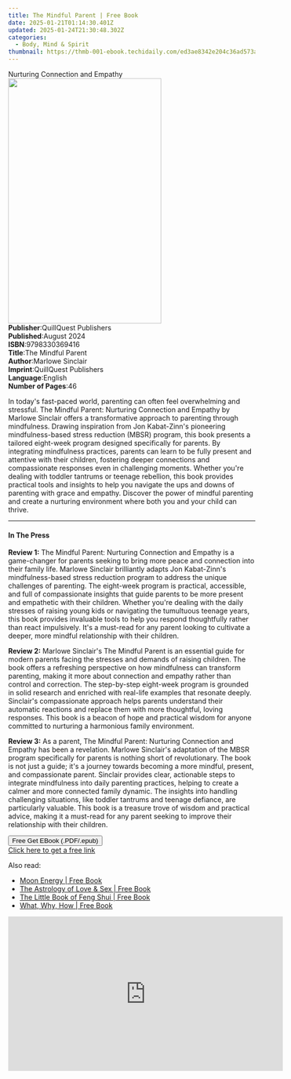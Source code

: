 ```yaml
---
title: The Mindful Parent | Free Book
date: 2025-01-21T01:14:30.401Z
updated: 2025-01-24T21:30:48.302Z
categories:
  - Body, Mind & Spirit
thumbnail: https://thmb-001-ebook.techidaily.com/ed3ae8342e204c36ad573a2cae9541255a699d77e71950c1745179d159cea8e0.jpg
---
```

<main id="book-container">
  <div class="flex flex-col">
    <div class="book-brief flex-1 py-6 px-4 sm:p-6 md:py-10 md:px-8">
      <!-- brief-->
      <div class="book-brief-main">Nurturing Connection and Empathy</div>
    </div>
    <div
      class="book-meta-info flex-1 grid gap-4 col-start-1 col-end-3 row-start-1 sm:mb-6 sm:grid-cols-4 lg:gap-6 lg:col-start-2 lg:row-end-6 lg:row-span-6 lg:mb-0"
    >
      <div
        class="book-meta-info-left place-content-center mt-4 p-4 text-sm leading-6 col-start-2 col-span-2 dark:text-slate-400"
      >
        <img
          class="w-full h-500 object-cover rounded-lg sm:h-255 sm:col-span-2 lg:col-span-full"
          src="https://img-001-ebook.techidaily.com/e80eb7d90456808f7a929c75f7c65fe2965720c53ce06da35c4e95ee10b99945.jpg"
          alt=""
          width="312"
          height="500"
        />
      </div>
      <div
        class="book-meta-info-right mt-2 col-start-1 row-start-2 col-span-3 self-center"
      >
        <!-- meta data  -->
        <div class="flex flex-col px-4 md:px-8">
          <div class="flex-1">
            <strong>Publisher</strong>:<span class="px-2"
              >QuillQuest Publishers</span
            >
          </div>
          <div class="flex-1">
            <strong>Published</strong>:<span class="px-2">August 2024</span>
          </div>
          <div class="flex-1">
            <strong>ISBN</strong>:<span class="px-2">9798330369416</span>
          </div>
          <div class="flex-1">
            <strong>Title</strong>:<span class="px-2">The Mindful Parent</span>
          </div>
          <div class="flex-1">
            <strong>Author</strong>:<span class="px-2">Marlowe Sinclair</span>
          </div>
          <div class="flex-1">
            <strong>Imprint</strong>:<span class="px-2"
              >QuillQuest Publishers</span
            >
          </div>
          <div class="flex-1">
            <strong>Language</strong>:<span class="px-2">English</span>
          </div>
          <div class="flex-1">
            <strong>Number of Pages</strong>:<span class="px-2">46</span>
          </div>
        </div>
      </div>
    </div>
    <div class="book-description flex-1 py-6 px-4 sm:p-6 md:py-10 md:px-8">
      <div class="book-description-main">
        <div accordion-content="" id="description">
          <p>
            In today's fast-paced world, parenting can often feel overwhelming
            and stressful. The Mindful Parent: Nurturing Connection and Empathy
            by Marlowe Sinclair offers a transformative approach to parenting
            through mindfulness. Drawing inspiration from Jon Kabat-Zinn's
            pioneering mindfulness-based stress reduction (MBSR) program, this
            book presents a tailored eight-week program designed specifically
            for parents. By integrating mindfulness practices, parents can learn
            to be fully present and attentive with their children, fostering
            deeper connections and compassionate responses even in challenging
            moments. Whether you're dealing with toddler tantrums or teenage
            rebellion, this book provides practical tools and insights to help
            you navigate the ups and downs of parenting with grace and empathy.
            Discover the power of mindful parenting and create a nurturing
            environment where both you and your child can thrive.
          </p>
        </div>
      </div>
    </div>
    <div class="book-excerpts flex-1 py-6 px-4 sm:p-6 md:py-10 md:px-8">
      <!-- excerpts-->
      <div class="book-excerpts-main">
        <hr />
        <h4 class="placeholder placeholder-heading">
          <span>In The Press</span>
        </h4>
        <p></p>
        <p>
          <strong>Review 1:</strong> The Mindful Parent: Nurturing Connection
          and Empathy is a game-changer for parents seeking to bring more peace
          and connection into their family life. Marlowe Sinclair brilliantly
          adapts Jon Kabat-Zinn's mindfulness-based stress reduction program to
          address the unique challenges of parenting. The eight-week program is
          practical, accessible, and full of compassionate insights that guide
          parents to be more present and empathetic with their children. Whether
          you're dealing with the daily stresses of raising young kids or
          navigating the tumultuous teenage years, this book provides invaluable
          tools to help you respond thoughtfully rather than react impulsively.
          It's a must-read for any parent looking to cultivate a deeper, more
          mindful relationship with their children.
        </p>
        <p>
          <strong>Review 2:</strong> Marlowe Sinclair's The Mindful Parent is an
          essential guide for modern parents facing the stresses and demands of
          raising children. The book offers a refreshing perspective on how
          mindfulness can transform parenting, making it more about connection
          and empathy rather than control and correction. The step-by-step
          eight-week program is grounded in solid research and enriched with
          real-life examples that resonate deeply. Sinclair's compassionate
          approach helps parents understand their automatic reactions and
          replace them with more thoughtful, loving responses. This book is a
          beacon of hope and practical wisdom for anyone committed to nurturing
          a harmonious family environment.
        </p>
        <p>
          <strong>Review 3:</strong> As a parent, The Mindful Parent: Nurturing
          Connection and Empathy has been a revelation. Marlowe Sinclair's
          adaptation of the MBSR program specifically for parents is nothing
          short of revolutionary. The book is not just a guide; it's a journey
          towards becoming a more mindful, present, and compassionate parent.
          Sinclair provides clear, actionable steps to integrate mindfulness
          into daily parenting practices, helping to create a calmer and more
          connected family dynamic. The insights into handling challenging
          situations, like toddler tantrums and teenage defiance, are
          particularly valuable. This book is a treasure trove of wisdom and
          practical advice, making it a must-read for any parent seeking to
          improve their relationship with their children.
        </p>
        <p></p>
      </div>
    </div>
    <div
      class="book-about-author flex-1 py-6 px-4 sm:p-6 md:py-10 md:px-8"
    ></div>
    <div class="book-free-get flex-1 py-6 px-4 sm:p-6 md:py-10 md:px-8">
      <button
        id="btn-free-get"
        class="bg-blue-500 hover:bg-blue-700 text-white font-bold py-2 px-4 rounded"
      >
        Free Get EBook (.PDF/.epub)
      </button>
      <div id="countdown-display" class="px-2 text-lg mt-2"></div>
      <a
        id="free-link"
        class="hidden bg-blue-500 hover:bg-blue-700 text-white font-bold py-2 px-4 rounded"
        href="https://www.ebooks.com/en-us/book/211445693/the-mindful-parent/marlowe-sinclair/"
        target="_blank"
        >Click here to get a free link</a
      >
    </div>
    <script>
      let countdownTime = 0;
      let countdownInterval = null;
      document
        .getElementById('btn-free-get')
        .addEventListener('click', startCountdown);
      function startCountdown() {
        countdownTime = new Date().getTime() + 60000 * 3;
        countdownInterval = setInterval(updateCountdown, 1000);
        document.getElementById('btn-free-get').disabled = true;
        document
          .getElementById('btn-free-get')
          .classList.add('bg-gray-500', 'cursor-not-allowed');
      }
      function updateCountdown() {
        let currentTime = new Date().getTime();
        let timeLeft = countdownTime - currentTime;
        let secondsLeft = Math.floor(timeLeft / 1000);
        document.getElementById('countdown-display').innerHTML =
          `Remaining time: ${secondsLeft} seconds.`;
        if (secondsLeft <= 0) {
          clearInterval(countdownInterval);
          document.getElementById('btn-free-get').classList.add('hidden');
          document.getElementById('free-link').classList.remove('hidden');
          document.getElementById('countdown-display').innerHTML = '';
        }
      }
    </script>
  </div>
</main>

<ins class="adsbygoogle"
      style="display:block"
      data-ad-client="ca-pub-7571918770474297"
      data-ad-slot="8358498916"
      data-ad-format="auto"
      data-full-width-responsive="true"></ins>
    

<span class="atpl-alsoreadstyle">Also read:</span>
<div><ul>
<li><a href="https://novels-ebooks.techidaily.com/209722614-9781510754041-moon-energy/"><u>Moon Energy | Free Book</u></a></li>
<li><a href="https://novels-ebooks.techidaily.com/209721139-9781452173658-the-astrology-of-love-sex/"><u>The Astrology of Love & Sex | Free Book</u></a></li>
<li><a href="https://novels-ebooks.techidaily.com/209722667-9781507212479-the-little-book-of-feng-shui/"><u>The Little Book of Feng Shui | Free Book</u></a></li>
<li><a href="https://novels-ebooks.techidaily.com/209722645-9781614296171-what-why-how/"><u>What, Why, How | Free Book</u></a></li>
</ul></div>

<!-- affiliate ads begin -->
<iframe width="560" height="315" src="https://www.youtube.com/embed/1rCjQ09iG7s?si=Si1fUBric8MH1VHI" title="YouTube video player" frameborder="0" allow="accelerometer; autoplay; clipboard-write; encrypted-media; gyroscope; picture-in-picture; web-share" referrerpolicy="strict-origin-when-cross-origin" allowfullscreen></iframe>
<!-- affiliate ads end -->

